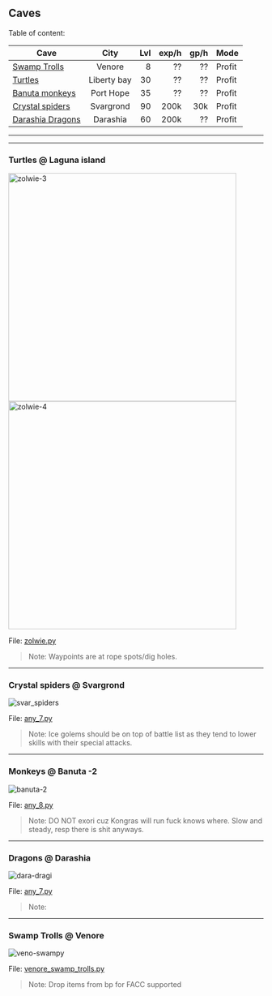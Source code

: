 ## Caves 

Table of content:

| Cave                                  |    City     | Lvl | exp/h | gp/h | Mode   |
|---------------------------------------|:-----------:|----:|------:|-----:|--------|
| [Swamp Trolls](#venore_swamp_trolls)  |   Venore    |   8 |    ?? |   ?? | Profit |
| [Turtles](#Turtles)                   | Liberty bay |  30 |    ?? |   ?? | Profit |
| [Banuta monkeys](#banuta-2)           |  Port Hope  |  35 |    ?? |   ?? | Profit |
| [Crystal spiders](#crystal_spiders)   |  Svargrond  |  90 |  200k |  30k | Profit |
| [Darashia Dragons](#darashia_dragons) |  Darashia   |  60 |  200k |   ?? | Profit |

***
***

<h3 id="Turtles">Turtles @ Laguna island</h3>

<img src="maps/zolwie-3.png" alt="zolwie-3" width="450"/>
<img src="maps/zolwie-4.png" alt="zolwie-4" width="450"/>


File: [zolwie.py](zolwie.py)

>Note: Waypoints are at rope spots/dig holes.

---
<h3 id="crystal_spiders">Crystal spiders @ Svargrond</h3> 

<img src="maps/svar_crystal_spiders.png" alt="svar_spiders"/>

File: [any_7.py](any_7.py)

>Note: Ice golems should be on top of battle list as they tend to lower skills with their special attacks.

---
<h3 id="banuta-2">Monkeys @ Banuta -2</h3>

<img src="maps/banuta-2.png" alt="banuta-2"/>

File: [any_8.py](any_8.py)

>Note: DO NOT exori cuz Kongras will run fuck knows where. Slow and steady, resp there is shit anyways.
---
<h3 id="darashia_dragons">Dragons @ Darashia</h3>

<img src="maps/dara_dragons.png" alt="dara-dragi"/>

File: [any_7.py](any_7.py)

>Note:

---
<h3 id="venore_swamp_trolls">Swamp Trolls @ Venore</h3>

<img src="maps/venore_swamp_trolls.png" alt="veno-swampy"/>

File: [venore_swamp_trolls.py](venore_swamp_trolls.py)

>Note: Drop items from bp for FACC supported 